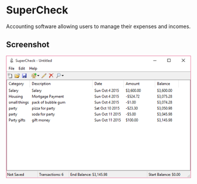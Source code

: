 # SuperCheck
Accounting software allowing users to manage their expenses and incomes.

## Screenshot

<img src="mainwin.png">
